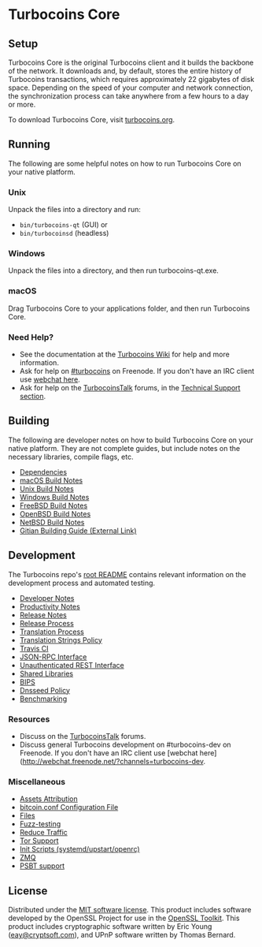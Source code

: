 Turbocoins Core
=============

Setup
---------------------
Turbocoins Core is the original Turbocoins client and it builds the backbone of the network. It downloads and, by default, stores the entire history of Turbocoins transactions, which requires approximately 22 gigabytes of disk space. Depending on the speed of your computer and network connection, the synchronization process can take anywhere from a few hours to a day or more.

To download Turbocoins Core, visit [turbocoins.org](https://turbocoins.org/).

Running
---------------------
The following are some helpful notes on how to run Turbocoins Core on your native platform.

### Unix

Unpack the files into a directory and run:

- `bin/turbocoins-qt` (GUI) or
- `bin/turbocoinsd` (headless)

### Windows

Unpack the files into a directory, and then run turbocoins-qt.exe.

### macOS

Drag Turbocoins Core to your applications folder, and then run Turbocoins Core.

### Need Help?

* See the documentation at the [Turbocoins Wiki](https://turbocoins.info/)
for help and more information.
* Ask for help on [#turbocoins](http://webchat.freenode.net?channels=turbocoins) on Freenode. If you don't have an IRC client use [webchat here](http://webchat.freenode.net?channels=turbocoins).
* Ask for help on the [TurbocoinsTalk](https://turbocoinstalk.io/) forums, in the [Technical Support section](https://turbocoinstalk.io/c/technical-support).

Building
---------------------
The following are developer notes on how to build Turbocoins Core on your native platform. They are not complete guides, but include notes on the necessary libraries, compile flags, etc.

- [Dependencies](dependencies.md)
- [macOS Build Notes](build-osx.md)
- [Unix Build Notes](build-unix.md)
- [Windows Build Notes](build-windows.md)
- [FreeBSD Build Notes](build-freebsd.md)
- [OpenBSD Build Notes](build-openbsd.md)
- [NetBSD Build Notes](build-netbsd.md)
- [Gitian Building Guide (External Link)](https://github.com/bitcoin-core/docs/blob/master/gitian-building.md)

Development
---------------------
The Turbocoins repo's [root README](/README.md) contains relevant information on the development process and automated testing.

- [Developer Notes](developer-notes.md)
- [Productivity Notes](productivity.md)
- [Release Notes](release-notes.md)
- [Release Process](release-process.md)
- [Translation Process](translation_process.md)
- [Translation Strings Policy](translation_strings_policy.md)
- [Travis CI](travis-ci.md)
- [JSON-RPC Interface](JSON-RPC-interface.md)
- [Unauthenticated REST Interface](REST-interface.md)
- [Shared Libraries](shared-libraries.md)
- [BIPS](bips.md)
- [Dnsseed Policy](dnsseed-policy.md)
- [Benchmarking](benchmarking.md)

### Resources
* Discuss on the [TurbocoinsTalk](https://turbocoinstalk.io/) forums.
* Discuss general Turbocoins development on #turbocoins-dev on Freenode. If you don't have an IRC client use [webchat here](http://webchat.freenode.net/?channels=turbocoins-dev.

### Miscellaneous
- [Assets Attribution](assets-attribution.md)
- [bitcoin.conf Configuration File](bitcoin-conf.md)
- [Files](files.md)
- [Fuzz-testing](fuzzing.md)
- [Reduce Traffic](reduce-traffic.md)
- [Tor Support](tor.md)
- [Init Scripts (systemd/upstart/openrc)](init.md)
- [ZMQ](zmq.md)
- [PSBT support](psbt.md)

License
---------------------
Distributed under the [MIT software license](/COPYING).
This product includes software developed by the OpenSSL Project for use in the [OpenSSL Toolkit](https://www.openssl.org/). This product includes
cryptographic software written by Eric Young ([eay@cryptsoft.com](mailto:eay@cryptsoft.com)), and UPnP software written by Thomas Bernard.
